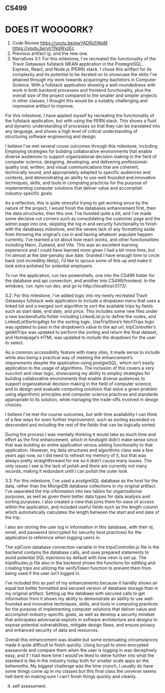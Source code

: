 ## CS499

# DOES IT WOOOORK?

1. Code Review
   https://youtu.be/ewYADRo5WqM
   https://youtu.be/ylrTNqWyzEc
2.  Previous artifact ig. and the new one.
3.  Narratives
    3.1: For this milestone, I’ve recreated the functionality of the Travlr Getaways fullstack MEAN application in the PostegreSQL, Express, React, and Node.js (PERN) stack. I chose this artifact for its complexity and its potential to be iterated on to showcase the skills I’ve attained through my work towards acquiringmy bachelors in Computer Science. With a fullstack application showing a well-roundedness with work in both backend processes and frontend functionality, plus the overall size of the project compared to the smaller and simpler projects in other classes, I thought this would be a suitably challenging and impressive artifact to improve.  

For this milestone, I have applied myself by recreating the functionality of the fullstack application, but with using the PERN stack. This shows a fluid and dynamic understanding of processes so that they can be translated into any language, and shows a high level of critical understanding of structuring software engineering and design.  

I believe I’ve met several couse outcomes through this milestone, including Employing strategies for building collaborative environments that enable diverse audiences to support organizational decision making in the field of computer science, designing, developing, and delivering professional-quality oral, written, and visual communications that are coherent, technically sound, and appropriately adapted to specific audiences and contexts, and demonstrating an ability to use well-founded and innovative techniques, skills, and tools in computing practices for the purpose of implementing computer solutions that deliver value and accomplish industry-specific goals. 

As a reflection, this is quite stressful trying to get working since by the nature of the project, I would finish the databases enhancement first, then the data structures, then this one. I’ve hussled quite a bit, and I’ve made some decisive cut corners such as consolidating the customer page and the admin page into one, skipping the log in and security functionality to finish with the databases milestone, and the severe lack of any formatting aside from throwing the original’s css in and having whatever populate happen currently. I’ve learned a lot about how react works, and other functionalities including Neon, Zustand, and Vite. This was an excellent learning experience and I could have learned more given I had a bit more time, but I’m almost at the late-penalty due date. Granted I have enough time to circle back (not incredibly likely), I’d like to spruce some of this up and make it look extra polished for potential employers. 

To run the application, run two powershells, one into the CS499 folder for the database and api connection, and another into CS499/frontend. In the windows, run: npm run dev, and go to http://localhost:5173/.  

  3.2: For this milestone, I’ve added logic into my newly recreated Travlr Getaways fullstack web application to include a dropdown menu that uses a linked list and a merged sort algorithm to sort the available trips by fields such as start date, end date, and price. This includes some new files under a new backend\utils folder including LinkedList.js to define the nodes, and LinkedListSortingAlgs for the sorting logic. UseTripStore’s fetchTrips logic was updated to pass in the dropdown’s value to the api url, tripController’s getAllTrips was updated to perform the sorting and return the final dataset, and Homepage’s HTML was updated to include the dropdown for the user to select.  

As a common accessibility feature with many sites, it made sense to include while also being a practical way of meeting the enhancement’s requirements despite the application using postgreSQL, which isn’t easily application to the usage of algorithms. The inclusion of this covers a very succinct and clear logic, showcasing  my ability to employ strategies for building collaborative environments that enable diverse audiences to support organizational decision making in the field of computer science, and to design and evaluate computing solutions that solve a given problem using algorithmic principles and computer science practices and standards appropriate to its solution, while managing the trade-offs involved in design choices. 

I believe I’ve met the course outcomes, but with time availability I can think of a few ways for even further improvement, such as sorting ascended vs descended and including the rest of the fields that can be logically sorted. 

During the process I was mentally thinking it would take as much time and effort as the first enhancement, which in hindsight didn’t make sense since that was building an entire application versus adding functionality to that application. However, my data structures and algorithms class was a few years ago now, so I did need to refresh my memory of it, but that was always pretty straightforward for me so it didn’t cause many issues. The only issues I see is the lack of polish and there are currently not many records, making it redundant until I can polish the outer look. 

  3.3: For this milestone, I’ve used a postgreSQL database as the host for the data, rather than the MongoDB database collections in my original artifact. I’ve separated the trip information into two tables for organizational purposes, as well as given them better data types for data analysis and sorting purposes. I also created a view that joins them for ease of access within the application, and included useful fields such as the length column which automatically calculates the length between the start and end date of the trip. 
  
I also am storing the user log in information in this database, with their id, email, and password (encrypted for security best practices) for the application to reference when logging users in. 

The sqlConn database connection variable in the tripsController.js file in the backend contains the database calls, and uses prepared statements to avoid potential SQL injections by default with how neon is set up. The tripsRoutes.js file also in the backend shows the functions for editting and creating trips are utilizing the verifyToken function to prevent them from being used if the user isn’t logged in. 

I’ve included this as part of my enhancements because it handily shows an equal but better formatted and secured version of database storage than in my original artifact. Setting up the database with secured calls to get information from it shows my ability to demonstrate an ability to use well-founded and innovative techniques, skills, and tools in computing practices for the purpose of implementing computer solutions that deliver value and accomplish industry-specific goals, as well as develop a security mindset that anticipates adversarial exploits in software architecture and designs to expose potential vulnerabilities, mitigate design flaws, and ensure privacy and enhanced security of data and resources. 

Overall this enhancement was doable but some extenuating circumstances made it quite difficult to finish quickly. Using bcrypt to store encrypted passwords and compare them when the user is logging in was deceptively easy, and if I had more time I would’ve liked to delve further into what the standard is like in the industry today both for smaller scale apps an the behemoths. My biggest challenge was the time crunch, I usually do have some things come up in my classes but this final class the universe seems hell-bent on making sure I can’t finish things quickly and cleanly.  

4. self assessment.

